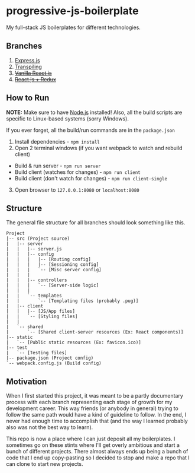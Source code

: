 # progressive-js-boilerplate

My full-stack JS boilerplates for different technologies.

## Branches

1. [Express.js](../../tree/express)
2. [Transpiling](../../tree/transpiling)
3. ~~[Vanilla React.js](../../tree/react)~~
4. ~~[React.js + Redux](../../tree/reactredux)~~

## How to Run

**NOTE:** Make sure to have [Node.js](https://nodejs.org/en/) installed!
Also, all the build scripts are specific to Linux-based systems (sorry Windows).

If you ever forget, all the build/run commands are in the `package.json`

1. Install dependencies - `npm install`
2. Open 2 terminal windows (if you want webpack to watch and rebuild client)
 * Build & run server - `npm run server`
 * Build client (watches for changes) - `npm run client`
 * Build client (don't watch for changes) - `npm run client-single`
3. Open browser to `127.0.0.1:8080` or `localhost:8080`

## Structure
The general file structure for all branches should look something like this.
```
Project
|-- src (Project source)
|   |-- server
|   |   |-- server.js
|   |   |-- config
|   |   |   |-- [Routing config]
|   |   |   |-- [Sessioning config]
|   |   |   `-- [Misc server config]
|   |   |
|   |   |-- controllers
|   |   |   `-- [Server-side logic]
|   |   |
|   |   `-- templates
|   |       `-- [Templating files (probably .pug)]
|   |-- client
|   |   |-- [JS/App files]
|   |   `-- [Styling files]
|   |
|   `-- shared
|       `-- [Shared client-server resources (Ex: React components)]
|-- static
|   `-- [Public static resources (Ex: favicon.ico)]
|-- test
|   `-- [Testing files]
|-- package.json (Project config)
`-- webpack.config.js (Build config)
```

## Motivation

When I first started this project, it was meant to be a partly documentary
process with each branch representing each stage of growth for my development
career. This way friends (or anybody in general) trying to follow the same path
would have a kind of guideline to follow. In the end, I never had enough time to
accomplish that (and the way I learned probably also was not the best way to
learn). 

This repo is now a place where I can just deposit all my boilerplates. I
sometimes go on these stints where I'll get overly ambitious and start a bunch
of different projects. There almost always ends up being a bunch of code that I
end up copy-pasting so I decided to stop and make a  repo that I can clone to
start new projects.